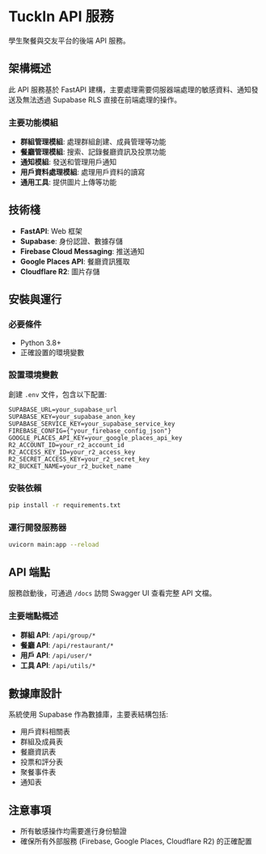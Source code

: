 # TuckIn API 服務

學生聚餐與交友平台的後端 API 服務。

## 架構概述

此 API 服務基於 FastAPI 建構，主要處理需要伺服器端處理的敏感資料、通知發送及無法透過 Supabase RLS 直接在前端處理的操作。

### 主要功能模組

- **群組管理模組**: 處理群組創建、成員管理等功能
- **餐廳管理模組**: 搜索、記錄餐廳資訊及投票功能
- **通知模組**: 發送和管理用戶通知
- **用戶資料處理模組**: 處理用戶資料的讀寫
- **通用工具**: 提供圖片上傳等功能

## 技術棧

- **FastAPI**: Web 框架
- **Supabase**: 身份認證、數據存儲
- **Firebase Cloud Messaging**: 推送通知
- **Google Places API**: 餐廳資訊獲取
- **Cloudflare R2**: 圖片存儲

## 安裝與運行

### 必要條件

- Python 3.8+
- 正確設置的環境變數

### 設置環境變數

創建 `.env` 文件，包含以下配置:

```
SUPABASE_URL=your_supabase_url
SUPABASE_KEY=your_supabase_anon_key
SUPABASE_SERVICE_KEY=your_supabase_service_key
FIREBASE_CONFIG={"your_firebase_config_json"}
GOOGLE_PLACES_API_KEY=your_google_places_api_key
R2_ACCOUNT_ID=your_r2_account_id
R2_ACCESS_KEY_ID=your_r2_access_key
R2_SECRET_ACCESS_KEY=your_r2_secret_key
R2_BUCKET_NAME=your_r2_bucket_name
```

### 安裝依賴

```bash
pip install -r requirements.txt
```

### 運行開發服務器

```bash
uvicorn main:app --reload
```

## API 端點

服務啟動後，可通過 `/docs` 訪問 Swagger UI 查看完整 API 文檔。

### 主要端點概述

- **群組 API**: `/api/group/*`
- **餐廳 API**: `/api/restaurant/*`
- **用戶 API**: `/api/user/*`
- **工具 API**: `/api/utils/*`

## 數據庫設計

系統使用 Supabase 作為數據庫，主要表結構包括:

- 用戶資料相關表
- 群組及成員表
- 餐廳資訊表
- 投票和評分表
- 聚餐事件表
- 通知表

## 注意事項

- 所有敏感操作均需要進行身份驗證
- 確保所有外部服務 (Firebase, Google Places, Cloudflare R2) 的正確配置 